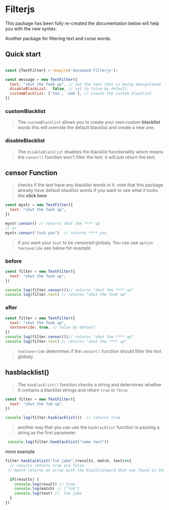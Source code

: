 ﻿# Filterjs

This package has been fully re-created the documentation below will help you with the new syntax.

Another package for filtering text and curse words. 

## Quick start

```js

const {TextFilter} = require('devspeed-filterjs');

const message = new TextFilter({
  text: "shut the fook up", // set the text that is being manipulated
  disableBlackList:  false, // set to false by default.
  customBlacklist: ['foo', 'aah'], // create the custom blacklist.
})


```


### customBlacklist 

> The `customBlacklist` allows you to create your own custom **blacklist** words this will override the default blacklist and create a new one.
 
### disableBlacklist

> The  `disableblacklist`  disables the blacklist functionality  which means the `censor()` function won't filter the text. it will just return the text.


## censor Function
> checks if the text have any blacklist words in it. note that this package already have default blacklist  words if you want to see what it looks like **click here** 

```js
const mystr = new TextFilter({
  text: "shut the fook up", 
})

mystr.censor() // returns shut the **** up
// or
mystr.censor("fuck you")  // returns **** you
```

> if you want your `text` to be censored globaly. You can use `option textoveride` see below for example

### before

```js 
const filter = new TextFilter({
  text: "shut the fook up", 
})

console.log(filter.censor())// returns "shut the **** up"
console.log(filter.text) // returns "shut the fook up"
```
### after

```js
const filter = new TextFilter({
  text: "shut the fook up",
  textoveride: true, // false by default
})
console.log(filter.censor())// returns "shut the **** up"
console.log(filter.text) // returns "shut the **** up"
``` 
> `textoverride` determines if the `censor()` function should filter the text globaly.

## hasblacklist()

> The `hasblacklist()` function checks a string and determines whether it contains a blacklist strings and return `true` or `false`

```js
const filter = new TextFilter({
  text: "shut the fuk up",
})

console.log(filter.hasblacklist())  // returns true 
```
> another way that you can use the `hasblacklist` function is passing a string as the first parameter.

```js
 console.log(filter.hasblacklist("some text"))
```
more example 

```js
filter.hasblacklist("fuk jake",(results, match, text)=>{
  // results returns true are false
 // match returns an array with the blacklistword that was found in the text

  if(results) {
    console.log(result) // true
    console.log(match) // ["fuk"]
    console.log(text) //  fuk jake
  }
})
```


